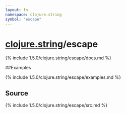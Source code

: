 ```yaml
---
layout: fn
namespace: clojure.string
symbol: "escape"
---
```


# [clojure.string](../)/escape

{% include 1.5.0/clojure.string/escape/docs.md %}

##Examples

{% include 1.5.0/clojure.string/escape/examples.md %}
## Source
{% include 1.5.0/clojure.string/escape/src.md %}

